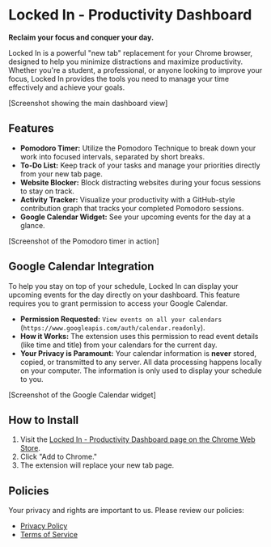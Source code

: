 # Locked In - Productivity Dashboard

**Reclaim your focus and conquer your day.**

Locked In is a powerful "new tab" replacement for your Chrome browser, designed to help you minimize distractions and maximize productivity. Whether you're a student, a professional, or anyone looking to improve your focus, Locked In provides the tools you need to manage your time effectively and achieve your goals.

[Screenshot showing the main dashboard view]

## Features

*   **Pomodoro Timer:** Utilize the Pomodoro Technique to break down your work into focused intervals, separated by short breaks.
*   **To-Do List:** Keep track of your tasks and manage your priorities directly from your new tab page.
*   **Website Blocker:** Block distracting websites during your focus sessions to stay on track.
*   **Activity Tracker:** Visualize your productivity with a GitHub-style contribution graph that tracks your completed Pomodoro sessions.
*   **Google Calendar Widget:** See your upcoming events for the day at a glance.

[Screenshot of the Pomodoro timer in action]

## Google Calendar Integration

To help you stay on top of your schedule, Locked In can display your upcoming events for the day directly on your dashboard. This feature requires you to grant permission to access your Google Calendar.

*   **Permission Requested:** `View events on all your calendars` (`https://www.googleapis.com/auth/calendar.readonly`).
*   **How it Works:** The extension uses this permission to read event details (like time and title) from your calendars for the current day.
*   **Your Privacy is Paramount:** Your calendar information is **never** stored, copied, or transmitted to any server. All data processing happens locally on your computer. The information is only used to display your schedule to you.

[Screenshot of the Google Calendar widget]

## How to Install

1.  Visit the [Locked In - Productivity Dashboard page on the Chrome Web Store](https://chrome.google.com/webstore/detail/your-extension-id).
2.  Click "Add to Chrome."
3.  The extension will replace your new tab page.

## Policies

Your privacy and rights are important to us. Please review our policies:

*   [Privacy Policy](./PRIVACY_POLICY.md)
*   [Terms of Service](./TERMS_OF_SERVICE.md) 